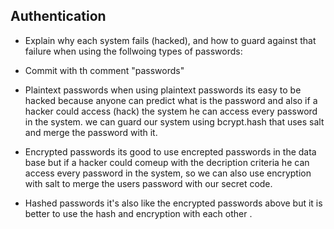 ## Authentication
- Explain why each system fails (hacked), and how to guard against that failure when using the follwoing types of passwords:
- Commit with th comment "passwords"

- Plaintext passwords
when using plaintext passwords its easy to be hacked because anyone can predict what is the password and also if a hacker could access (hack) the system he can access every password in the system. 
we can guard our system using bcrypt.hash that uses salt and merge the password with it.


- Encrypted passwords
its good to use encrepted passwords in the data base but if a hacker could comeup with the decription criteria he can access every password in the system, so we can also use encryption with salt to merge the users password with our secret code.


- Hashed passwords
it's also like the encrypted passwords above but it is better to use the hash and encryption with each other .
